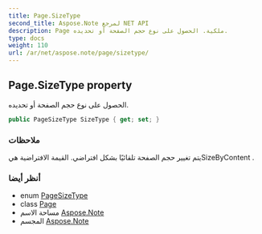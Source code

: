 ```yaml
---
title: Page.SizeType
second_title: Aspose.Note لمرجع NET API
description: Page ملكية. الحصول على نوع حجم الصفحة أو تحديده.
type: docs
weight: 110
url: /ar/net/aspose.note/page/sizetype/
---
```

## Page.SizeType property

الحصول على نوع حجم الصفحة أو تحديده.

```csharp
public PageSizeType SizeType { get; set; }
```

### ملاحظات

يتم تغيير حجم الصفحة تلقائيًا بشكل افتراضي. القيمة الافتراضية هيSizeByContent .

### أنظر أيضا

* enum [PageSizeType](../../pagesizetype/)
* class [Page](../)
* مساحة الاسم [Aspose.Note](../../page/)
* المجسم [Aspose.Note](../../../)


